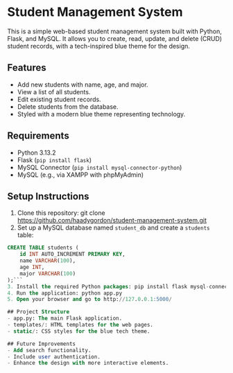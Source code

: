 # Student Management System

This is a simple web-based student management system built with Python, Flask, and MySQL. It allows you to create, read, update, and delete (CRUD) student records, with a tech-inspired blue theme for the design.

## Features
- Add new students with name, age, and major.
- View a list of all students.
- Edit existing student records.
- Delete students from the database.
- Styled with a modern blue theme representing technology.

## Requirements
- Python 3.13.2
- Flask (`pip install flask`)
- MySQL Connector (`pip install mysql-connector-python`)
- MySQL (e.g., via XAMPP with phpMyAdmin)

## Setup Instructions
1. Clone this repository: git clone https://github.com/haadygordon/student-management-system.git
2. Set up a MySQL database named `student_db` and create a `students` table:
```sql
CREATE TABLE students (
    id INT AUTO_INCREMENT PRIMARY KEY,
    name VARCHAR(100),
    age INT,
    major VARCHAR(100)
);```
3. Install the required Python packages: pip install flask mysql-connector-python
4. Run the application: python app.py
5. Open your browser and go to http://127.0.0.1:5000/

## Project Structure
- app.py: The main Flask application.
- templates/: HTML templates for the web pages.
- static/: CSS styles for the blue tech theme.

## Future Improvements
- Add search functionality.
- Include user authentication.
- Enhance the design with more interactive elements.